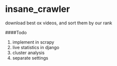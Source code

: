 insane_crawler
==============

download best ox videos, and sort them by our rank

####Todo
1. implement in scrapy
2. live statistics in django
3. cluster analysis
4. separate settings
